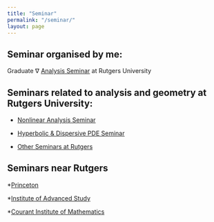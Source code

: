 ```yaml
---
title: "Seminar"
permalink: "/seminar/"
layout: page
---
```



Seminar organised by me:
---
Graduate $\nabla$ [Analysis Seminar](/nablaseminar/) at Rutgers University

Seminars related to analysis and geometry at Rutgers University:
---
* [Nonlinear Analysis Seminar](https://sites.math.rutgers.edu/~yyli/NonlinearAnalysisSeminar.html)

* [Hyperbolic & Dispersive PDE Seminar](https://sites.math.rutgers.edu/~mv715/seminar.html)

* [Other Seminars at Rutgers](https://math.rutgers.edu/news-events/seminars-colloquia-calendar)

Seminars near Rutgers
---
*[Princeton](https://www.math.princeton.edu/events/seminars)

*[Institute of Advanced Study](https://www.ias.edu/calendar)

*[Courant Institute of Mathematics](https://math.nyu.edu/dynamic/calendars/events/)